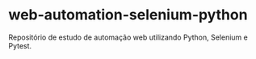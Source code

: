# web-automation-selenium-python
Repositório de estudo de automação web utilizando Python, Selenium e Pytest.

